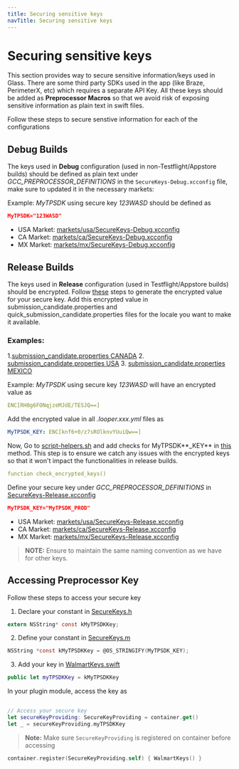```yaml
---
title: Securing sensitive keys
navTitle: Securing sensitive keys
---
```


# Securing sensitive keys

This section provides way to secure sensitive information/keys used in Glass. There are some third party SDKs used in the app (like Braze, PerimeterX, etc) which requires a separate API Key. All these keys should be added as **Preprocessor Macros** so that we avoid risk of exposing sensitive information as plain text in swift files. 

Follow these steps to secure senstive information for each of the configurations

## Debug Builds

  The keys used in **Debug** configuration (used in non-Testflight/Appstore builds) should be defined as plain text under *GCC_PREPROCESSOR_DEFINITIONS* in the `SecureKeys-Debug.xcconfig` file, make sure to updated it in the necessary markets:

  Example: *MyTPSDK* using secure key *123WASD* should be defined as 
  
```json
MyTPSDK="123WASD"
```
  * USA Market: [markets/usa/SecureKeys-Debug.xcconfig](https://gecgithub01.walmart.com/walmart-ios/glass-app/blob/development/markets/usa/Configuration/SecureKeys-Debug.xcconfig)
  * CA Market: [markets/ca/SecureKeys-Debug.xcconfig](https://gecgithub01.walmart.com/walmart-ios/glass-app/blob/development/markets/canada/Configuration/SecureKeys-Debug.xcconfig)
  * MX Market: [markets/mx/SecureKeys-Debug.xcconfig](https://gecgithub01.walmart.com/walmart-ios/glass-app/blob/development/markets/mexico/Configuration/SecureKeys-Debug.xcconfig)

## Release Builds

  The keys used in **Release** configuration (used in Testflight/Appstore builds) should be encrypted. Follow [these](docs/secure-keys/encrypt-sensitive-keys.md) steps to generate the encrypted value for your secure key. Add this encrypted value in submission_candidate.properties and quick_submission_candidate.properties files for the locale you want to make it available. 
### Examples:
  1.[submission_candidate.properties CANADA](https://gecgithub01.walmart.com/walmart-ios/glass-app/blob/e221af334ffed4607bed6485e4e040bbeb7b3e00/env/canada/submission_candidate.properties)
  2. [submission_candidate.properties USA](https://gecgithub01.walmart.com/walmart-ios/glass-app/blob/e221af334ffed4607bed6485e4e040bbeb7b3e00/env/usa/submission_candidate.properties)
  3. [submission_candidate.properties MEXICO](https://gecgithub01.walmart.com/walmart-ios/glass-app/blob/e221af334ffed4607bed6485e4e040bbeb7b3e00/env/mexico/submission_candidate.properties)


  Example: *MyTPSDK* using secure key *123WASD* will have an encrypted value as
  
  ```yaml
  ENC[RH0g6FONqjzeMJdE/TESJQ==]
  ```
  
  Add the encrypted value in all *.looper.xxx.yml* files as 
  
  ```yaml
  MyTPSDK_KEY: ENC[knf6+0/z7sROlknvYUuiQw==]
  ```

Now, Go to [script-helpers.sh](https://gecgithub01.walmart.com/walmart-ios/glass-app/blob/development/scripts/script-helpers.sh#L22) and add checks for MyTPSDK**_KEY** in [this](https://gecgithub01.walmart.com/walmart-ios/glass-app/blob/33b16fcd7a310b4b8572b04b4ba64f8593731d98/scripts/script-helpers.sh#L22-L38) method. This step is to ensure we catch any issues with the encrypted keys so that it won't impact the functionalities in release builds.
  
  ```yaml
  function check_encrypted_keys()
  ```

Define your secure key under *GCC_PREPROCESSOR_DEFINITIONS* in [SecureKeys-Release.xcconfig](https://gecgithub01.walmart.com/walmart-ios/glass-app/blob/development/Configuration/SecureKeys-Release.xcconfig)
  
```json
MyTPSDK_KEY="MyTPSDK_PROD"
```

  * USA Market: [markets/usa/SecureKeys-Release.xcconfig](https://gecgithub01.walmart.com/walmart-ios/glass-app/blob/development/markets/usa/Configuration/SecureKeys-Release.xcconfig)
  * CA Market: [markets/ca/SecureKeys-Release.xcconfig](https://gecgithub01.walmart.com/walmart-ios/glass-app/blob/development/markets/canada/Configuration/SecureKeys-Release.xcconfig)
  * MX Market: [markets/mx/SecureKeys-Release.xcconfig](https://gecgithub01.walmart.com/walmart-ios/glass-app/blob/development/markets/mexico/Configuration/SecureKeys-Release.xcconfig)


> **NOTE:** Ensure to maintain the same naming convention as we have for other keys.


## Accessing Preprocessor Key

Follow these steps to access your secure key

1. Declare your constant in [SecureKeys.h](https://gecgithub01.walmart.com/walmart-ios/glass-app/blob/development/markets/usa/Walmart/SecureKeys/SecureKeys.h)

  ```objective-c
  extern NSString* const kMyTPSDKKey;
  ```

2. Define your constant in [SecureKeys.m](https://gecgithub01.walmart.com/walmart-ios/glass-app/blob/development/markets/usa/Walmart/SecureKeys/SecureKeys.m)

  ```objective-c
  NSString *const kMyTPSDKKey = @OS_STRINGIFY(MyTPSDK_KEY);
  ```

3. Add your key in [WalmartKeys.swift](https://gecgithub01.walmart.com/walmart-ios/glass-app/blob/development/markets/usa/Walmart/SecureKeys/WalmartKeys.swift#L14)

  ```swift
  public let myTPSDKKey = kMyTPSDKKey
  ```

In your plugin module, access the key as 

```swift
  
// Access your secure key
let secureKeyProviding: SecureKeyProviding = container.get()
let _ = secureKeyProviding.myTPSDKKey
```

> **Note:** Make sure `SecureKeyProviding` is registered on container before accessing

```swift
container.register(SecureKeyProviding.self) { WalmartKeys() }
```
